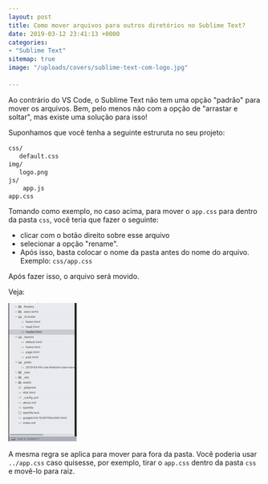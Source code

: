 ```yaml
---
layout: post
title: Como mover arquivos para outros diretórios no Sublime Text?
date: 2019-03-12 23:41:13 +0000
categories:
- "Sublime Text"
sitemap: true
image: "/uploads/covers/sublime-text-com-logo.jpg"

---
```

Ao contrário do VS Code, o Sublime Text não tem uma opção "padrão" para mover os arquivos. Bem, pelo menos não com a opção de "arrastar e soltar", mas existe uma solução para isso!

Suponhamos que você tenha a seguinte estruruta no seu projeto:

    css/
       default.css
    img/
       logo.png
    js/
    	app.js
    app.css

Tomando como exemplo, no caso acima, para mover o `app.css` para dentro da pasta `css`, você teria que fazer o seguinte:

* clicar com o botão direito sobre esse arquivo
* selecionar a opção "rename".
* Após isso, basta colocar o nome da pasta antes do nome do arquivo. Exemplo: `css/app.css`

Após fazer isso, o arquivo será movido.

Veja:

![Sublime text movendo arquivos](/uploads/sublime-text-mover-arquivo.gif)

A mesma regra se aplica para mover para fora da pasta. Você poderia usar `../app.css` caso quisesse, por exemplo, tirar o `app.css` dentro da pasta `css` e movê-lo para raiz.